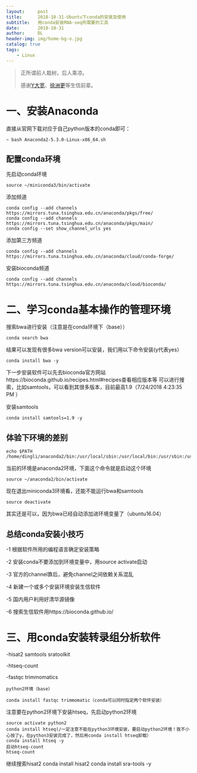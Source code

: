 ```yaml
---
layout:     post
title:      2018-10-31-Ubuntu下conda的安装及使用
subtitle:   用conda安装RNA-seq所需要的工具
date:       2018-10-31
author:     DL
header-img: img/home-bg-o.jpg
catalog: true
tags:
    - Linux
---
```


> 正所谓前人栽树，后人乘凉。
> 
> 感谢[Y大宽](https://www.jianshu.com/u/51a71446d509)、[徐洲更](https://www.jianshu.com/u/9ea40b5f607a)等生信前辈。

# 一、安装Anaconda
直接从官网下载对应于自己python版本的conda即可：

	~ bash Anaconda2-5.3.0-Linux-x86_64.sh
## 配置conda环境

先启动conda环境

	source ~/miniconda3/bin/activate
添加频道

	conda config --add channels https://mirrors.tuna.tsinghua.edu.cn/anaconda/pkgs/free/ 
	conda config --add channels https://mirrors.tuna.tsinghua.edu.cn/anaconda/pkgs/main/ 
	conda config --set show_channel_urls yes
添加第三方频道	

	conda config --add channels https://mirrors.tuna.tsinghua.edu.cn/anaconda/cloud/conda-forge/

安装bioconda频道

	conda config --add channels https://mirrors.tuna.tsinghua.edu.cn/anaconda/cloud/bioconda/ 
# 二、学习conda基本操作的管理环境

搜索bwa进行安装（注意是在conda环境下（base））

	conda search bwa
结果可以发现有很多bwa version可以安装，我们用以下命令安装(y代表yes）

	conda install bwa -y 
下一步安装软件可以先去bioconda官方网站https://bioconda.github.io/recipes.html#recipes查看相应版本等
可以进行搜索，比如samtools，可以看到其很多版本，目前最高1.9（7/24/2018 4:23:35 PM ）

安装samtools

	conda install samtools=1.9 -y 
## 体验下环境的差别
	echo $PATH 
	/home/dingli/anaconda2/bin:/usr/local/sbin:/usr/local/bin:/usr/sbin:/usr/bin:/sbin:/bin:/usr/games:/usr/local/games
当前的环境是anaconda2环境，下面这个命令就是启动这个环境

	source ~/anaconda2/bin/activate
现在退出miniconda3环境看，还能不能运行bwa和samtools

	source deactivate
其实还是可以，因为bwa已经自动添加进环境变量了（ubuntu16.04）

## 总结conda安装小技巧

-1 根据软件所用的编程语言确定安装策略

-2 安装conda不要添加到环境变量中，用source activate启动

-3 官方的channel靠后，避免channel之间依赖关系混乱

-4 新建一个或多个安装环境安装生信软件

-5 国内用户利用好清华源镜像

-6 搜索生信软件用https://bioconda.github.io/

# 三、用conda安装转录组分析软件

-hisat2 samtools sratoolkit

-htseq-count

-fastqc trimmomatics

	python2环境（base）  
 
	conda install fastqc trimmomatic（conda可以同时指定两个软件安装） 
注意要在python2环境下安装htseq，先启动python2环境

	source activate python2
	conda install htseq(/一定注意不能在python3环境安装，要启动python2环境！我不小心按了y，在python3安装完成了，然后用conda install htseq卸载） 
	conda install htseq -y
	启动htseq-count
	htseq-count

继续搜索hisat2
	conda install hisat2 
	conda install sra-tools -y 


